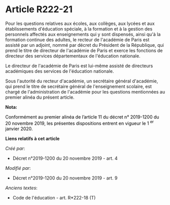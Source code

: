 # Article R222-21

Pour les questions relatives aux écoles, aux collèges, aux lycées et aux établissements d'éducation spéciale, à la formation
et à la gestion des personnels affectés aux enseignements qui y sont dispensés, ainsi qu'à la formation continue des adultes,
le recteur de l'académie de Paris est assisté par un adjoint, nommé par décret du Président de la République, qui prend le
titre de directeur de l'académie de Paris et exerce les fonctions de directeur des services départementaux de l'éducation
nationale.

Le directeur de l'académie de Paris est lui-même assisté de directeurs académiques des services de l'éducation nationale.

Sous l'autorité du recteur d'académie, un secrétaire général d'académie, qui prend le titre de secrétaire général de
l'enseignement scolaire, est chargé de l'administration de l'académie pour les questions mentionnées au premier alinéa du
présent article.

**Nota:**

<font color="black">Conformément au premier alinéa de l’article 11 du décret n° 2019-1200 du 20 novembre 2019, les présentes
dispositions entrent en vigueur le 1
    <sup>er</sup> janvier 2020.</font>

**Liens relatifs à cet article**

_Créé par_:

  - Décret n°2019-1200 du 20 novembre 2019 - art. 4

_Modifié par_:

  - Décret n°2019-1200 du 20 novembre 2019 - art. 9

_Anciens textes_:

  - Code de l'éducation - art. R*222-18 (T)
